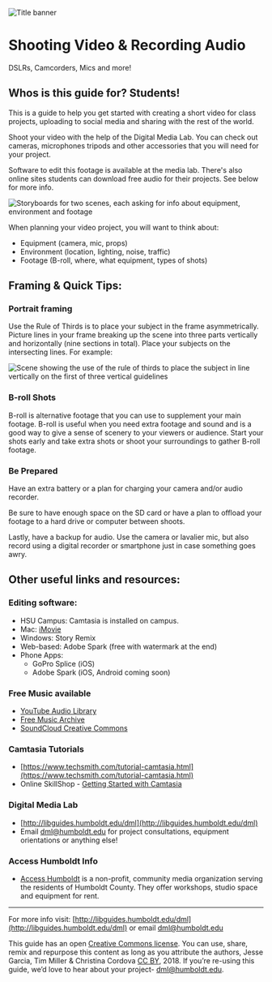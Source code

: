 ![Title banner](assets/images/snapshotsShootingVideoBanner.png)

# Shooting Video &amp; Recording Audio
DSLRs, Camcorders, Mics and more!

## Whos is this guide for? Students!
This is a guide to help you get started with creating a short video for class projects, uploading to social media and sharing with the rest of the world.

Shoot your video with the help of the Digital Media Lab. You can check out cameras, microphones tripods and other accessories that you will need for your project.

Software to edit this footage is available at the media lab. There's also online sites students can download free audio for their projects. See below for more info.

![Storyboards for two scenes, each asking for info about equipment, environment and footage](images/storyboard.png)

When planning your video project, you will want to think about: 
+ Equipment (camera, mic, props)
+ Environment (location, lighting, noise, traffic)
+ Footage (B-roll, where, what equipment, types of shots)

## Framing & Quick Tips:
### Portrait framing 
Use the Rule of Thirds is to place your subject in the frame asymmetrically. Picture lines in your frame breaking up the scene into three parts vertically and horizontally (nine sections in total). Place your subjects on the intersecting lines. For example:

![Scene showing the use of the rule of thirds to place the subject in line vertically on the first of three vertical guidelines](images/ruleOfThirds.png)

### B-roll Shots
B-roll is alternative footage that you can use to supplement your main footage. B-roll is useful when you need extra footage and sound and is a good way to give a sense of scenery to your viewers or audience. Start your shots early and take extra shots or shoot your surroundings to gather B-roll footage.

### Be Prepared
Have an extra battery or a plan for charging your camera and/or audio recorder. 

Be sure to have enough space on the SD card or have a plan to offload your footage to a hard drive or computer between shoots.

Lastly, have a backup for audio. Use the camera or lavalier mic, but also record using a digital recorder or smartphone just in case something goes awry.

## Other useful links and resources:
### Editing software: 
+ HSU Campus: Camtasia is installed on campus. 
+ Mac: [iMovie](https://www.apple.com/imovie/) 
+ Windows: Story Remix 
+ Web-based: Adobe Spark (free with watermark at the end)
+ Phone Apps: 
    + GoPro Splice (iOS)
    + Adobe Spark (iOS, Android coming soon)

### Free Music available
+ [YouTube Audio Library](https://www.youtube.com/audiolibrary/music)
+ [Free Music Archive](http://freemusicarchive.org/)
+ [SoundCloud Creative Commons](https://soundcloud.com/wearecc)

### Camtasia Tutorials
+ [https://www.techsmith.com/tutorial-camtasia.html](https://www.techsmith.com/tutorial-camtasia.html)
+ Online SkillShop - [Getting Started with Camtasia](https://canvas.humboldt.edu/enroll/PCALYE)

### Digital Media Lab
+ [http://libguides.humboldt.edu/dml](http://libguides.humboldt.edu/dml)
+ Email dml@humboldt.edu for project consultations, equipment orientations or anything else!

### Access Humboldt Info
+ [Access Humboldt](http://www.accesshumboldt.net/site/learn) is a non-profit, community media organization serving the residents of Humboldt County. They offer workshops, studio space and equipment for rent.

---
For more info visit: [http://libguides.humboldt.edu/dml](http://libguides.humboldt.edu/dml) or email dml@humboldt.edu

This guide has an open [Creative Commons license](https://creativecommons.org/share-your-work/licensing-types-examples/). You can use, share, remix and repurpose this content as long as you attribute the authors, Jesse Garcia, Tim Miller &amp; Christina Cordova [CC BY](https://creativecommons.org/licenses/by/4.0/), 2018. If you’re re-using this guide, we’d love to hear about your project- dml@humboldt.edu.
